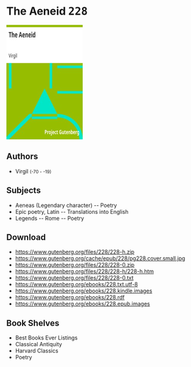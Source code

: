 # The Aeneid <kbd>228</kbd>

![](./cover.medium.jpg "")

## Authors


 - Virgil <small>(-70 - -19)</small>

## Subjects


 - Aeneas (Legendary character) -- Poetry
 - Epic poetry, Latin -- Translations into English
 - Legends -- Rome -- Poetry

## Download


 - https://www.gutenberg.org/files/228/228-h.zip
 - https://www.gutenberg.org/cache/epub/228/pg228.cover.small.jpg
 - https://www.gutenberg.org/files/228/228-0.zip
 - https://www.gutenberg.org/files/228/228-h/228-h.htm
 - https://www.gutenberg.org/files/228/228-0.txt
 - https://www.gutenberg.org/ebooks/228.txt.utf-8
 - https://www.gutenberg.org/ebooks/228.kindle.images
 - https://www.gutenberg.org/ebooks/228.rdf
 - https://www.gutenberg.org/ebooks/228.epub.images

## Book Shelves


 - Best Books Ever Listings
 - Classical Antiquity
 - Harvard Classics
 - Poetry
